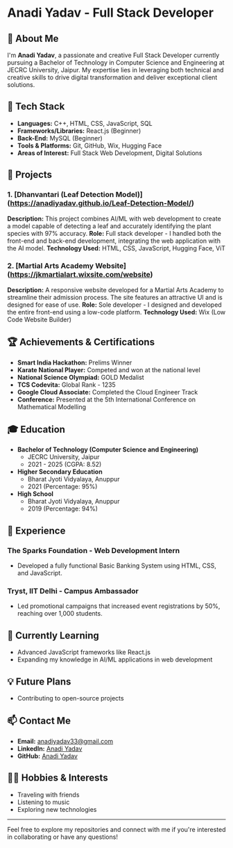 # Anadi Yadav - Full Stack Developer

## 👋 About Me

I'm **Anadi Yadav**, a passionate and creative Full Stack Developer currently pursuing a Bachelor of Technology in Computer Science and Engineering at JECRC University, Jaipur. My expertise lies in leveraging both technical and creative skills to drive digital transformation and deliver exceptional client solutions.

## 🔧 Tech Stack

- **Languages:** C++, HTML, CSS, JavaScript, SQL
- **Frameworks/Libraries:** React.js (Beginner)
- **Back-End:** MySQL (Beginner)
- **Tools & Platforms:** Git, GitHub, Wix, Hugging Face
- **Areas of Interest:** Full Stack Web Development, Digital Solutions

## 🚀 Projects

### 1. [Dhanvantari (Leaf Detection Model)]  (https://anadiyadav.github.io/Leaf-Detection-Model/)
**Description:** This project combines AI/ML with web development to create a model capable of detecting a leaf and accurately identifying the plant species with 97% accuracy.
**Role:** Full stack developer - I handled both the front-end and back-end development, integrating the web application with the AI model.
**Technology Used:** HTML, CSS, JavaScript, Hugging Face, ViT

### 2. [Martial Arts Academy Website]  (https://jkmartialart.wixsite.com/website)
**Description:** A responsive website developed for a Martial Arts Academy to streamline their admission process. The site features an attractive UI and is designed for ease of use.
**Role:** Sole developer - I designed and developed the entire front-end using a low-code platform.
**Technology Used:** Wix (Low Code Website Builder)

## 🏆 Achievements & Certifications

- **Smart India Hackathon:** Prelims Winner
- **Karate National Player:** Competed and won at the national level
- **National Science Olympiad:** GOLD Medalist
- **TCS Codevita:** Global Rank - 1235
- **Google Cloud Associate:** Completed the Cloud Engineer Track
- **Conference:** Presented at the 5th International Conference on Mathematical Modelling

## 🎓 Education

- **Bachelor of Technology (Computer Science and Engineering)**
  - JECRC University, Jaipur
  - 2021 - 2025 (CGPA: 8.52)
- **Higher Secondary Education**
  - Bharat Jyoti Vidyalaya, Anuppur
  - 2021 (Percentage: 95%)
- **High School**
  - Bharat Jyoti Vidyalaya, Anuppur
  - 2019 (Percentage: 94%)

## 💼 Experience

### The Sparks Foundation - Web Development Intern
- Developed a fully functional Basic Banking System using HTML, CSS, and JavaScript.

### Tryst, IIT Delhi - Campus Ambassador
- Led promotional campaigns that increased event registrations by 50%, reaching over 1,000 students.

## 🌱 Currently Learning

- Advanced JavaScript frameworks like React.js
- Expanding my knowledge in AI/ML applications in web development

## 💡 Future Plans

- Contributing to open-source projects

## 📫 Contact Me

- **Email:** anadiyadav33@gmail.com
- **LinkedIn:** [Anadi Yadav](https://www.linkedin.com/in/anadi-yadav-065499214)
- **GitHub:** [Anadi Yadav](https://github.com/anadiyadav)

## 🧑‍💻 Hobbies & Interests

- Traveling with friends
- Listening to music
- Exploring new technologies

---

Feel free to explore my repositories and connect with me if you're interested in collaborating or have any questions!
